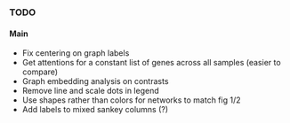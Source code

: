 ### TODO
#### Main
- Fix centering on graph labels
- Get attentions for a constant list of genes across all samples (easier to compare)
- Graph embedding analysis on contrasts
- Remove line and scale dots in legend
- Use shapes rather than colors for networks to match fig 1/2
- Add labels to mixed sankey columns (?)

